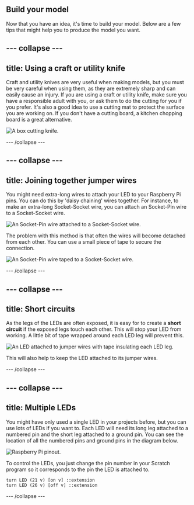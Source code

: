 ## Build your model

Now that you have an idea, it's time to build your model. Below are a few tips that might help you to produce the model you want.

--- collapse ---
---
title: Using a craft or utility knife
---

Craft and utility knives are very useful when making models, but you must be very careful when using them, as they are extremely sharp and can easily cause an injury. If you are using a craft or utility knife, make sure you have a responsible adult with you, or ask them to do the cutting for you if you prefer. It's also a good idea to use a cutting mat to protect the surface you are working on. If you don't have a cutting board, a kitchen chopping board is a great alternative.

![A box cutting knife.](https://upload.wikimedia.org/wikipedia/commons/c/cf/Box-cutter.jpg)

--- /collapse ---

--- collapse ---
---
title: Joining together jumper wires
---

You might need extra-long wires to attach your LED to your Raspberry Pi pins. You can do this by 'daisy chaining' wires together. For instance, to make an extra-long Socket-Socket wire, you can attach an Socket-Pin wire to a Socket-Socket wire.

![An Socket-Pin wire attached to a Socket-Socket wire.](images/daisy-chain.jpg)

The problem with this method is that often the wires will become detached from each other. You can use a small piece of tape to secure the connection.

![An Socket-Pin wire taped to a Socket-Socket wire.](images/tape-daisy-chain.jpg)

--- /collapse ---

--- collapse ---
---
title: Short circuits
---

As the legs of the LEDs are often exposed, it is easy for to create a **short circuit** if the exposed legs touch each other. This will stop your LED from working. A little bit of tape wrapped around each LED leg will prevent this.

![An LED attached to jumper wires with tape insulating each LED leg.](images/insulated-led.jpg)

This will also help to keep the LED attached to its jumper wires.

--- /collapse ---

--- collapse ---
---
title: Multiple LEDs
---

You might have only used a single LED in your projects before, but you can use lots of LEDs if you want to. Each LED will need its long leg attached to a numbered pin and the short leg attached to a ground pin. You can see the location of all the numbered pins and ground pins in the diagram below.

![Raspberry Pi pinout.](https://www.raspberrypi.org/documentation/usage/gpio/images/GPIO-Pinout-Diagram-2.png)

To control the LEDs, you just change the pin number in your Scratch program so it corresponds to the pin the LED is attached to.

```blocks3
turn LED (21 v) [on v] ::extension
turn LED (26 v) [off v] ::extension
```

--- /collapse ---
